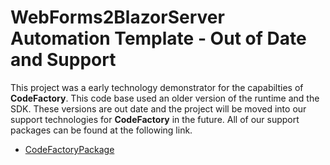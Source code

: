 # WebForms2BlazorServer Automation Template - Out of Date and Support
This project was a early technology demonstrator for the capabilties of **CodeFactory**. This code base used an older version of the runtime and the SDK. These versions are out date and the project will be moved into our support technologies for **CodeFactory** in the future. All of our support packages can be found at the following link.
- [CodeFactoryPackage](https://github.com/CodeFactoryLLC/CodeFactoryPackages)
